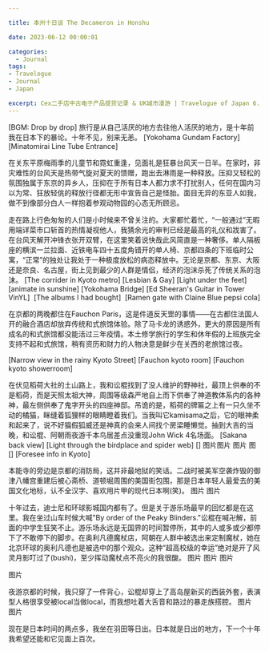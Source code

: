 ```yaml
---

title: 本州十日谈 The Decameron in Honshu

date: 2023-06-12 00:00:01

categories:
  - Journal
tags: 
- Travelogue
- Journal
- Japan

excerpt: Cex二手店中古电子产品提货记录 & UK城市漫游 | Travelogue of Japan 6.1 - 6.12
---
```

[BGM: Drop by drop]
旅行是从自己活厌的地方去往他人活厌的地方，是十年前我在日本下的暴论。十年不见，别来无恙。
[Yokohama Gundam Factory]
[Minatomirai Line Tube Entrance]

在关东平原梅雨季的儿童节和霓虹重逢，见面礼是狂暴台风天一日半。在家时，非灾难性的台风天是热带气旋对夏天的馈赠，跑出去淋雨是一种释放。压抑又轻松的氛围独属于东京的异乡人，压抑在于所有日本人都力求不打扰别人，任何在国内习以为常、狂放轻佻的释放行径都无形中宣告自己是怪胎。面目无异的东亚人如我，做不到像部分白人一样抱着参观动物园的心态无所顾忌。


走在路上行色匆匆的人们是小时候来不曾关注的。大家都忙着忙，“一般通过”无暇用端详菜市口斩首的热情凝视他人，我猜余光的审判已经是最高的礼仪和戕害了。在台风天解开冲锋衣张开双臂，在这里笑着说快哉此风简直是一种奢侈。单人隔板座的横滨一兰拉面、近铁电车四十五度角错开的单人椅、京都四条的下班临时公寓，“正常”的独处让我处于一种极度放松的病态释放中。无论是京都、东京、大阪还是奈良、名古屋，街上见到最少的人群是情侣，经济的泡沫杀死了传统关系的泡沫。
[The corrider in Kyoto metro]
[Lesbian & Gay]
[Light under the feet]
[animate in sunshine]
[Yokohama Bridge]
[Ed Sheeran's Guitar in Tower VinYL]
​
[The albums I had bought]
​
[Ramen gate with Claine Blue pepsi cola]​

在京都的两晚都住在Fauchon Paris，这是件道反天罡的事情——在古都住法国人开的融合酒店却放弃传统和式旅馆体验。除了马卡龙的诱惑外，更大的原因是所有成名的和式旅馆都没能活过三年疫情。本土修学旅行的学生和休年假的上班族完全支持不起和式旅馆，稍有资历和财力的人物决意是鲜少在关西的老旅馆过夜。

[Narrow view in the rainy Kyoto Street]
[Fauchon kyoto room]
[Fauchon kyoto showerroom]

在伏见稻荷大社的土山路上，我和讼棍找到了没人维护的野神社，最顶上供奉的不是稻荷，而是天照太祖大神，周围等级森严地自上而下供奉了神道教体系内的各种神，最左侧供奉了鬼字开头的四座神邸。吊诡的是，稻荷的牌匾之上有一只久坐不动的橘猫，眯缝着狐狸样的眼睛瞪着我们。当我叫它kamisama之后，它的眼神柔和起来了，说不好猫假狐威还是神真的会来人间找个房梁睡懒觉。抽到大吉的当晚，和讼棍、阿朝雨夜游千本鸟居差点没重现John Wick 4名场面。
[Sakana back view]
[Light through the birdplace and spider web]
[]
图片​图片
图片​
图
[]
[Foresee info in Kyoto]

本能寺的旁边是京都的消防局，这并非最地狱的笑话。二战时被美军空袭炸毁的御津八幡宫重建后被心斋桥、道顿堀周围的美国街包围，那是日本年轻人最爱去的美国文化地标，认不全汉字、喜欢用片甲的现代日本啊(笑)。
图片​
图片​

十年过去，迪士尼和环球影城国内都有了。但是关于游乐场最早的回忆都是在这里。我在坐过山车时候大喊"By order of the Peaky Blinders."讼棍在喊卍解，前面的中学生狂笑不止。游乐场永远是无国界的时间暂停所，其中的人或多或少都停下了不敢停下的脚步。在奥利凡德魔杖店，阿朝在人群中被选出来定制魔杖，她在北京环球的奥利凡德也是被选中的那个观众。这种“超高校级的幸运”绝对是开了风灵月影叮过了(bushi)，至少挥动魔杖点不亮火的我很酸。
图片​
图片​
图片​

图片

夜游京都的时候，我只穿了一件背心，讼棍却穿上了高岛屋新买的西装外套，表演型人格很享受被local当做local，而我想吐着大舌音和路过的暴走族搭腔。
图片​
图片​

现在是日本时间的两点多，我坐在羽田等日出。日本就是日出的地方，下一个十年我希望还能和它见面上百次。


